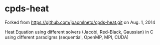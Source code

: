 cpds-heat
=========

Forked from https://github.com/joaomlneto/cpds-heat.git on Aug. 1, 2014

Heat Equation using different solvers (Jacobi, Red-Black, Gaussian) in C using different paradigms (sequential, OpenMP, MPI, CUDA)
